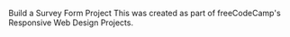 Build a Survey Form Project
This was created as part of freeCodeCamp's Responsive Web Design Projects.
